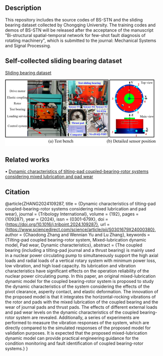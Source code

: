 ## **Description**

This repository includes the source codes of BS-STN and the sliding bearing dataset collected by Chongqing University.
The training codes and demos of BS-STN will be released after the acceptance of the manuscript "Bi-structural spatial-temporal network for few-shot fault
diagnosis of rotating machinery", which is submitted to the journal: Mechanical Systems and Signal Processing.

## **Self-collected sliding bearing dataset**

[Sliding bearing dataset](https://drive.google.com/drive/my-drive)

![image](https://github.com/CQU-ZixuChen/BS-STN/blob/main/SlidingBearingTestBench.png)


## **Related works**

$\bullet$ [Dynamic characteristics of tilting-pad coupled-bearing-rotor systems considering mixed lubrication and pad wear](https://www.sciencedirect.com/science/article/abs/pii/S0301679X24000380)

## **Citation**

@article{ZHANG2024109287,
title = {Dynamic characteristics of tilting-pad coupled-bearing-rotor systems considering mixed lubrication and pad wear},
journal = {Tribology International},
volume = {192},
pages = {109287},
year = {2024},
issn = {0301-679X},
doi = {https://doi.org/10.1016/j.triboint.2024.109287},
url = {https://www.sciencedirect.com/science/article/pii/S0301679X24000380},
author = {Chaodong Zhang and Wennian Yu and Lu Zhang},
keywords = {Tilting-pad coupled bearing-rotor system, Mixed-lubrication dynamic model, Pad wear, Dynamic characteristics},
abstract = {The coupled bearing (including a tilting-pad journal and a thrust bearing) is mainly used in a nuclear power circulating pump to simultaneously support the high axial loads and radial loads of a vertical rotary system with minimum power loss, low vibration, and high load capacity. Its lubrication and vibration characteristics have significant effects on the operation reliability of the nuclear power circulating pump. In this paper, an original mixed-lubrication dynamic model for the coupled bearing-rotor system is proposed to study the dynamic characteristics of the system considering the effects of the pivot clearance, asperity contact, and elastic deformation. The innovation of the proposed model is that it integrates the horizontal-rocking vibrations of the rotor and pads with the mixed lubrication of the coupled bearing and the wear of journal pads and thrust pads. The effects of different external loads and pad wear levels on the dynamic characteristics of the coupled bearing-rotor system are revealed. Additionally, a series of experiments are performed to measure the vibration responses of the system, which are directly compared to the simulated responses of the proposed model for validation purposes. It is expected that the proposed mixed-lubrication dynamic model can provide practical engineering guidance for the condition monitoring and fault identification of coupled bearing-rotor systems.}
}
